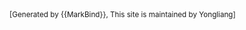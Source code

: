 <footer>
  <!-- Support MarkBind by including a link to us on your landing page! -->
  <div class="text-center">
    <small>[Generated by {{MarkBind}}, This site is maintained by Yongliang]</small>
  </div>
</footer>
